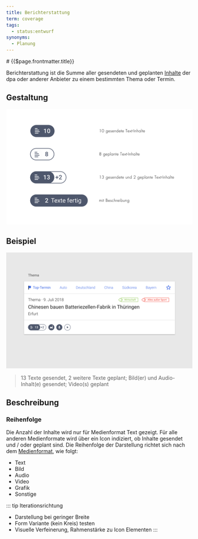 ```yaml
---
title: Berichterstattung
term: coverage
tags:
  - status:entwurf
synonyms:
  - Planung
---
```

<TagList :items="$page.frontmatter.tags" title="Tags" />
# {{$page.frontmatter.title}}
<SynonymList :items="$page.frontmatter.synonyms" title="Synonyme"></SynonymList>

Berichterstattung ist die Summe aller gesendeten und geplanten [Inhalte](./inhalt.md) der dpa oder anderer Anbieter zu einem bestimmten Thema oder Termin.

## Gestaltung
![](./berichterstattung/berichterstattung.png)

## Beispiel

![](./berichterstattung/berichterstattung-anwendung.png)

> 13 Texte gesendet, 2 weitere Texte geplant; Bild(er) und Audio-Inhalt(e) gesendet; Video(s) geplant

## Beschreibung

### Reihenfolge

Die Anzahl der Inhalte wird nur für Medienformat Text gezeigt. Für alle anderen Medienformate wird über
ein Icon indiziert, ob Inhalte gesendet und / oder geplant sind.
Die Reihenfolge der Darstellung richtet sich nach dem [Medienformat](./medienformat.md), wie folgt:

- Text
- Bild
- Audio
- Video
- Grafik
- Sonstige

</audio>

::: tip Iterationsrichtung
* Darstellung bei geringer Breite
* Form Variante (kein Kreis) testen
* Visuelle Verfeinerung, Rahmenstärke zu Icon Elementen
:::